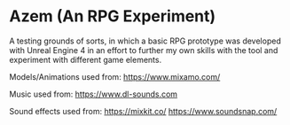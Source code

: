 # Azem (An RPG Experiment)

A testing grounds of sorts, in which a basic RPG prototype was developed with Unreal Engine 4 in an effort to further my own skills with the tool and experiment with different game elements.

Models/Animations used from:
https://www.mixamo.com/

Music used from:
https://www.dl-sounds.com

Sound effects used from:
https://mixkit.co/
https://www.soundsnap.com/
